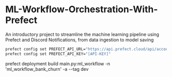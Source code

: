 # ML-Workflow-Orchestration-With-Prefect
An introductory project to streamline the machine learning pipeline using Prefect and Discord Notifications, from data ingestion to model saving


```bash
prefect config set PREFECT_API_URL="https://api.prefect.cloud/api/accounts/[ACCOUNT-ID]/workspaces/[WORKSPACE-ID]"
prefect config set PREFECT_API_KEY="[API-KEY]"
```

prefect deployment build main.py:ml_workflow -n 'ml_workflow_bank_churn' -a --tag dev